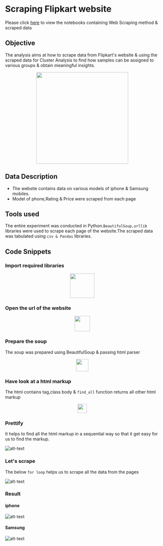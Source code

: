
# Scraping Flipkart website 

Please click [here](https://github.com/rakesh-upx/web_scraping/tree/master/web%20scraping/Notebook) to view the notebooks containing Web Scraping method & scraped data

## Objective 
The analysis aims at how to scrape data from Flipkart's website & using the scraped data for Cluster Analysis to find how samples can be assigned to various groups & obtain meaningful insights.




<p align="center">
  <img src="https://github.com/rakesh-upx/web_scraping/blob/master/web%20scraping/Images/iphone-8-flipkart-offer-1.png",alt="neofetch" align="middle" height="300px">
  </p>




## Data Description

* The website contains data on various models of iphone & Samsung mobiles.
* Model of phone,Rating & Price were scraped from each page

## Tools used
The entire experiment was conducted in Python.`BeautifulSoup,urllib` libraries were used to scrape each page of the website.The scraped data was tabulated using `csv & Pandas` libraries.


## Code Snippets

### Import required libraries






<p align="center">
  <img src="https://github.com/rakesh-upx/web_scraping/blob/master/web%20scraping/Images/libs_import.PNG",alt="neofetch" align="middle" height="80px">
  </p>


### Open the url of the website


<p align="center">
  <img src="https://github.com/rakesh-upx/web_scraping/blob/master/web%20scraping/Images/urllib.PNG",alt="neofetch" align="middle" height="50px">
  </p>


### Prepare the soup 
The soup was prepared using BeautifulSoup & passing html parser



<p align="center">
  <img src="https://github.com/rakesh-upx/web_scraping/blob/master/web%20scraping/Images/soup.PNG",alt="neofetch" align="middle" height="40px">
  </p>




### Have look at a html markup

The html contains tag,class body & `find_all` function returns all other html markup 

<p align="center">
  <img src="https://github.com/rakesh-upx/web_scraping/blob/master/web%20scraping/Images/html_tag.PNG",alt="neofetch" align="middle" height="30px">
  </p>



### Prettify 

It helps to find all the html markup in a sequential way so that it get easy for us to find the markup.




![alt-text](https://github.com/rakesh-upx/web_scraping/blob/master/web%20scraping/Images/prettify.PNG)




### Let's scrape 

The below `for loop` helps us to scrape all the data from the pages


![alt-text](https://github.com/rakesh-upx/web_scraping/blob/master/web%20scraping/Images/scrape_now.PNG)






### Result

#### iphone


![alt-text](https://github.com/rakesh-upx/web_scraping/blob/master/web%20scraping/Images/apple_1st.PNG)




#### Samsung


![alt-text](https://github.com/rakesh-upx/web_scraping/blob/master/web%20scraping/Images/samsung.PNG)














